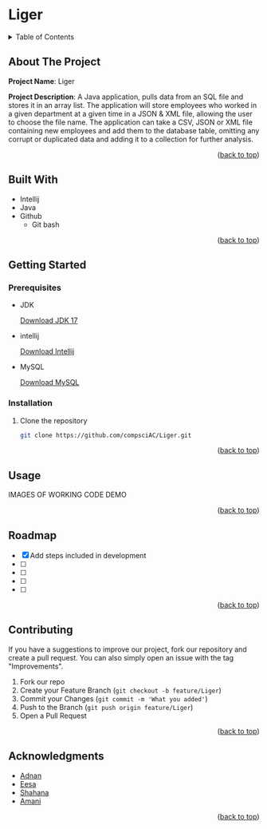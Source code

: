 # Liger

<!-- TABLE OF CONTENTS -->
<details>
  <summary>Table of Contents</summary>
  <ol>
    <li>
      <a href="#about-the-project">About The Project</a>
      <ul>
        <li><a href="#built-with">Built With</a></li>
      </ul>
    </li>
    <li>
      <a href="#getting-started">Getting Started</a>
      <ul>
        <li><a href="#prerequisites">Prerequisites</a></li>
        <li><a href="#installation">Installation</a></li>
      </ul>
    </li>
    <li><a href="#usage">Usage</a></li>
    <li><a href="#roadmap">Roadmap</a></li>
    <li><a href="#contributing">Contributing</a></li>
    <li><a href="#acknowledgments">Acknowledgments</a></li>
  </ol>
</details>


<!-- ABOUT THE PROJECT -->
## About The Project

**Project Name**: Liger

**Project Description**: A Java application, pulls data from an SQL file and stores it in an array list. The application will store employees who worked in a given department at a given time in a JSON & XML file, allowing the user to choose the file name. The application can take a CSV, JSON or XML file containing new employees and add them to the database table, omitting any corrupt or duplicated data and adding it to a collection for further analysis.
<p align="right">(<a href="#readme-top">back to top</a>)</p>

## Built With

* Intellij
* Java
* Github
    * Git bash

<p align="right">(<a href="#readme-top">back to top</a>)</p>


<!-- GETTING STARTED -->
## Getting Started

### Prerequisites

* JDK

  [Download JDK 17](https://www.oracle.com/java/technologies/javase/jdk17-archive-downloads.html)

* intellij

  [Download Intellij](https://www.jetbrains.com/idea/download/#section=windows)

* MySQL

  [Download MySQL](https://dev.mysql.com/downloads/)

### Installation

1. Clone the repository
   ```sh
   git clone https://github.com/compsciAC/Liger.git
   ```

<p align="right">(<a href="#readme-top">back to top</a>)</p>


<!-- USAGE EXAMPLES -->
## Usage

IMAGES OF WORKING CODE DEMO

<p align="right">(<a href="#readme-top">back to top</a>)</p>


<!-- ROADMAP -->
## Roadmap

- [x] Add steps included in development
- [ ] 
- [ ] 
- [ ] 
- [ ] 

<p align="right">(<a href="#readme-top">back to top</a>)</p>


<!-- CONTRIBUTING -->
## Contributing

If you have a suggestions to improve our project, fork our repository and create a pull request. You can also simply open an issue with the tag "Improvements".

1. Fork our repo
2. Create your Feature Branch (`git checkout -b feature/Liger`)
3. Commit your Changes (`git commit -m 'What you added'`)
4. Push to the Branch (`git push origin feature/Liger`)
5. Open a Pull Request

<p align="right">(<a href="#readme-top">back to top</a>)</p>


<!-- ACKNOWLEDGMENTS -->
## Acknowledgments

* [Adnan](https://github.com/msiddiquispartaglobal)
* [Eesa](https://github.com/eesa10)
* [Shahana](https://github.com/ShahanaKShareef)
* [Amani](https://github.com/CompsciAC)


<p align="right">(<a href="#readme-top">back to top</a>)</p>